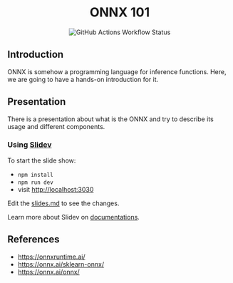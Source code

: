 <h1 align="center">ONNX 101</h1>

<p align="center">
  <img alt="GitHub Actions Workflow Status" src="https://img.shields.io/github/actions/workflow/status/1995parham-learning/onnx101/lint.yaml?style=for-the-badge&logo=github">
</p>

## Introduction

ONNX is somehow a programming language for inference functions. Here, we are going to have a hands-on introduction
for it.

## Presentation

There is a presentation about what is the ONNX and try to describe its usage and different components.

### Using [Slidev](https://github.com/slidevjs/slidev)

To start the slide show:

- `npm install`
- `npm run dev`
- visit <http://localhost:3030>

Edit the [slides.md](./slides.md) to see the changes.

Learn more about Slidev on [documentations](https://sli.dev/).

## References

- https://onnxruntime.ai/
- https://onnx.ai/sklearn-onnx/
- https://onnx.ai/onnx/
